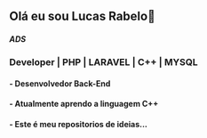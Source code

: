 ## Olá eu sou Lucas Rabelo👋
#### *ADS*
### Developer | PHP | LARAVEL | C++ | MYSQL

#### - Desenvolvedor Back-End
#### - Atualmente aprendo a linguagem C++
#### - Este é meu repositorios de ideias...

<!--
**lucRab/lucRab** is a ✨ _special_ ✨ repository because its `README.md` (this file) appears on your GitHub profile.

Here are some ideas to get you started:

- 🔭 I’m currently working on ...
- 🌱 I’m currently learning ...
- 👯 I’m looking to collaborate on ...
- 🤔 I’m looking for help with ...
- 💬 Ask me about ...
- 📫 How to reach me: ...
- 😄 Pronouns: ...
- ⚡ Fun fact: ...
-->
